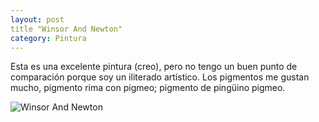 ```yaml
---
layout: post
title "Winsor And Newton"
category: Pintura
---
```

Esta es una excelente pintura (creo), pero no tengo un buen punto de comparación porque soy un iliterado artístico. Los pigmentos me gustan mucho, pigmento rima con pigmeo; pigmento de pingüino pigmeo.

![Winsor And Newton](http://www.jacordoba.com/images/up/wandn.jpeg)

